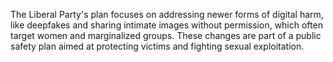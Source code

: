 The Liberal Party's plan focuses on addressing newer forms of digital harm, like deepfakes and sharing intimate images without permission, which often target women and marginalized groups. These changes are part of a public safety plan aimed at protecting victims and fighting sexual exploitation.
